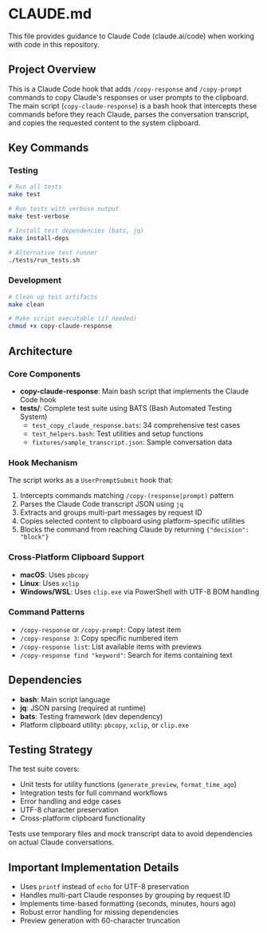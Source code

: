 # CLAUDE.md

This file provides guidance to Claude Code (claude.ai/code) when working with code in this repository.

## Project Overview

This is a Claude Code hook that adds `/copy-response` and `/copy-prompt` commands to copy Claude's responses or user prompts to the clipboard. The main script (`copy-claude-response`) is a bash hook that intercepts these commands before they reach Claude, parses the conversation transcript, and copies the requested content to the system clipboard.

## Key Commands

### Testing
```bash
# Run all tests
make test

# Run tests with verbose output
make test-verbose

# Install test dependencies (bats, jq)
make install-deps

# Alternative test runner
./tests/run_tests.sh
```

### Development
```bash
# Clean up test artifacts
make clean

# Make script executable (if needed)
chmod +x copy-claude-response
```

## Architecture

### Core Components

- **copy-claude-response**: Main bash script that implements the Claude Code hook
- **tests/**: Complete test suite using BATS (Bash Automated Testing System)
  - `test_copy_claude_response.bats`: 34 comprehensive test cases
  - `test_helpers.bash`: Test utilities and setup functions
  - `fixtures/sample_transcript.json`: Sample conversation data

### Hook Mechanism

The script works as a `UserPromptSubmit` hook that:
1. Intercepts commands matching `/copy-(response|prompt)` pattern
2. Parses the Claude Code transcript JSON using `jq`
3. Extracts and groups multi-part messages by request ID
4. Copies selected content to clipboard using platform-specific utilities
5. Blocks the command from reaching Claude by returning `{"decision": "block"}`

### Cross-Platform Clipboard Support

- **macOS**: Uses `pbcopy`
- **Linux**: Uses `xclip` 
- **Windows/WSL**: Uses `clip.exe` via PowerShell with UTF-8 BOM handling

### Command Patterns

- `/copy-response` or `/copy-prompt`: Copy latest item
- `/copy-response 3`: Copy specific numbered item
- `/copy-response list`: List available items with previews
- `/copy-response find "keyword"`: Search for items containing text

## Dependencies

- **bash**: Main script language
- **jq**: JSON parsing (required at runtime)
- **bats**: Testing framework (dev dependency)
- Platform clipboard utility: `pbcopy`, `xclip`, or `clip.exe`

## Testing Strategy

The test suite covers:
- Unit tests for utility functions (`generate_preview`, `format_time_ago`)
- Integration tests for full command workflows
- Error handling and edge cases
- UTF-8 character preservation
- Cross-platform clipboard functionality

Tests use temporary files and mock transcript data to avoid dependencies on actual Claude conversations.

## Important Implementation Details

- Uses `printf` instead of `echo` for UTF-8 preservation
- Handles multi-part Claude responses by grouping by request ID
- Implements time-based formatting (seconds, minutes, hours ago)
- Robust error handling for missing dependencies
- Preview generation with 60-character truncation